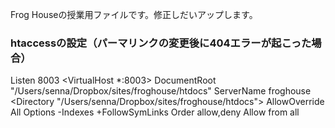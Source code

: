 Frog Houseの授業用ファイルです。修正しだいアップします。

### htaccessの設定（パーマリンクの変更後に404エラーが起こった場合）

Listen 8003
<VirtualHost *:8003>
    DocumentRoot "/Users/senna/Dropbox/sites/froghouse/htdocs"
    ServerName froghouse
</VirtualHost>
<Directory "/Users/senna/Dropbox/sites/froghouse/htdocs">
        AllowOverride All
        Options -Indexes +FollowSymLinks
        Order allow,deny
        Allow from all
</DirectDory>


